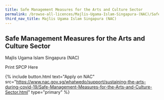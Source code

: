 ```yaml
---
title: Safe Management Measures for the Arts and Culture Sector
permalink: /browse-all-licences/Majlis-Ugama-Islam-Singapura-(NAC)/Safe-Management-Measures-for-the-Arts-and-Culture-Sector
third_nav_title: Majlis Ugama Islam Singapura (NAC)
---
```


## Safe Management Measures for the Arts and Culture Sector

Majlis Ugama Islam Singapura (NAC)

Print SPCP Here

{% include button.html text="Apply on NAC" src="https://www.nac.gov.sg/whatwedo/support/sustaining-the-arts-during-covid-19/Safe-Management-Measures-for-the-Arts-and-Culture-Sector.html" type="primary" %}
